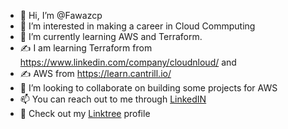 - 👋 Hi, I’m @Fawazcp
- 👀 I’m interested in making a career in Cloud Commputing
- 🌱 I’m currently learning AWS and Terraform. 
- ✍ I am learning Terraform from https://www.linkedin.com/company/cloudnloud/ and 
- ✍ AWS from https://learn.cantrill.io/
- 💞️ I’m looking to collaborate on building some projects for AWS 
- 📫 You can reach out to me through [LinkedIN](https://www.linkedin.com/in/fawaz-c-p-5618b1183/)
- 🌳 Check out my [Linktree](https://linktr.ee/fawazcp) profile


<!---
Fawazcp/Fawazcp is a ✨ special ✨ repository because its `README.md` (this file) appears on your GitHub profile.
You can click the Preview link to take a look at your changes.
--->


